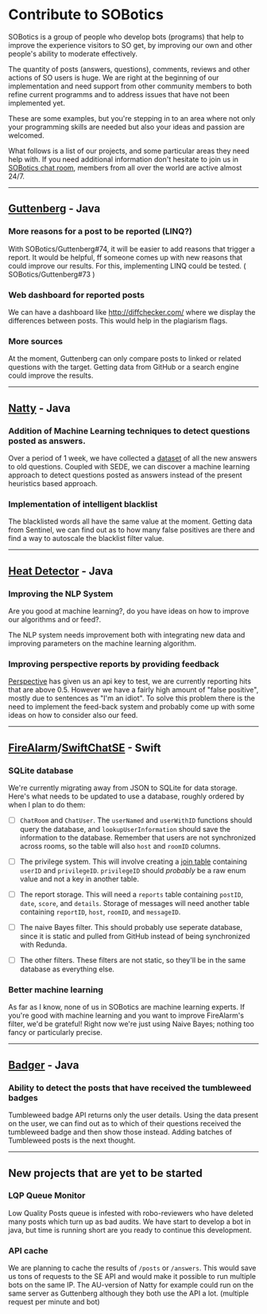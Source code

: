 # Contribute to SOBotics



SOBotics is a group of people who develop bots (programs) that help to improve the experience visitors to SO get, by improving our own and other people's ability to moderate effectively.

The quantity of posts (answers, questions), comments, reviews and other actions of SO users is huge. We are right at the beginning of our implementation and need support from other community members to both refine current programms and to address issues that have not been implemented yet.

These are some examples, but you're stepping in to an area where not only your programming skills are needed but also your ideas and passion are welcomed.

What follows is a list of our projects, and some particular areas they need help with. If you need additional information don't hesitate to join us in [SOBotics chat room](https://chat.stackoverflow.com/rooms/111347/sobotics), members from all over the world are active almost 24/7.

----------

## [Guttenberg](https://github.com/SOBotics/Guttenberg) - Java

### More reasons for a post to be reported (LINQ?)

With SOBotics/Guttenberg#74, it will be easier to add reasons that trigger a report.
It would be helpful, ff someone comes up with new reasons that could improve our results. For this, implementing LINQ could be tested. ( SOBotics/Guttenberg#73 )

### Web dashboard for reported posts

We can have a dashboard like http://diffchecker.com/ where we display the differences between posts. This would help in the plagiarism flags. 

### More sources

At the moment, Guttenberg can only compare posts to linked or related questions with the target. Getting data from GitHub or a search engine could improve the results.

----------------------------

## [Natty](https://github.com/SOBotics/Natty) - Java

### Addition of Machine Learning techniques to detect questions posted as answers. 

Over a period of 1 week, we have collected a [dataset](http://51.254.218.90:8000/vowpalData.txt) of all the new answers to old questions. Coupled with SEDE, we can discover a machine learning approach to detect questions posted as answers instead of the present heuristics based approach. 

### Implementation of intelligent blacklist

The blacklisted words all have the same value at the moment. Getting data from Sentinel, we can find out as to how many false positives are there and find a way to autoscale the blacklist filter value. 

----------------------------

## [Heat Detector](https://github.com/SOBotics/SOCVFinder) - Java

### Improving the NLP System

Are you good at machine learning?, do you have ideas on how to improve our algorithms and or feed?. 

The NLP system needs improvement both with integrating new data and improving parameters on the machine learning algorithm.


### Improving perspective reports by providing feedback

[Perspective](https://www.perspectiveapi.com/)  has given us an api key to test, we are currently reporting hits that are above 0.5. However we have a fairly high amount of "false positive", mostly due to sentences as "I'm an idiot". To solve this problem there is the need to implement the feed-back system and probably come up with some ideas on how to consider also our feed.

------------------------

## [FireAlarm](https://github.com/SOBotics/FireAlarm)/[SwiftChatSE](https://github.com/SOBotics/SwiftChatSE) - Swift

### SQLite database

We're currently migrating away from JSON to SQLite for data storage.  Here's what needs to be updated to use a database, roughly ordered by when I plan to do them:

- [ ] `ChatRoom` and `ChatUser`.  The `userNamed` and `userWithID` functions should query the database, and `lookupUserInformation` should save the information to the database.  Remember that users are not synchronized across rooms, so the table will also `host` and `roomID` columns.

- [ ] The privilege system.  This will involve creating a [join table](https://en.wikipedia.org/wiki/Associative_entity) containing `userID` and `privilegeID`.  `privilegeID` should *probably* be a raw enum value and not a key in another table.

- [ ] The report storage.  This will need a `reports` table containing `postID`, `date`, `score`, and `details`.  Storage of messages will need another table containing `reportID`, `host`, `roomID`, and `messageID`.

- [ ] The naive Bayes filter.  This should probably use seperate database, since it is static and pulled from GitHub instead of being synchronized with Redunda.

- [ ] The other filters.  These filters are not static, so they'll be in the same database as everything else.

### Better machine learning

As far as I know, none of us in SOBotics are machine learning experts.  If you're good with machine learning and you want to improve FireAlarm's filter, we'd be grateful!  Right now we're just using Naive Bayes; nothing too fancy or particularly precise.

------------------------

## [Badger](https://github.com/SOBotics/Badger) - Java

### Ability to detect the posts that have received the tumbleweed badges

Tumbleweed badge API returns only the user details. Using the data present on the user, we can find out as to which of their questions received the tumbleweed badge and then show those instead. Adding batches of Tumbleweed posts is the next thought.  

------------------------

## New projects that are yet to be started

### LQP Queue Monitor

Low Quality Posts queue is infested with robo-reviewers who have deleted many posts which turn up as bad audits. We have start to develop a bot in java, but time is running short are you ready to continue this development.

### API cache

We are planning to cache the results of `/posts` or `/answers`. This would save us tons of requests to the SE API and would make it possible to run multiple bots on the same IP.
The AU-version of Natty for example could run on the same server as Guttenberg although they both use the API a lot. (multiple request per minute and bot)
